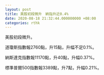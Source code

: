 ```yaml
---
layout: post
title: 美股初段微升　納指升近0.4%
date: 2020-08-18 21:32:44.000000000 +08:00
categories: rthk
---
```


美股初段微升。

道瓊斯指數報2760點，升15點，升幅不足0.1%。

納斯達克指數報11170點，升40點，升幅0.37%。

標準普爾500指數報3389點，升7點，升幅0.21%。
